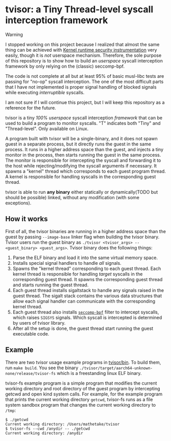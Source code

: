 # tvisor: a Tiny Thread-level syscall interception framework

> [!WARNING]
> I stopped working on this project because I realized that almost the same thing can be achieved
> with [Kernel runtime security instrumentation](https://lwn.net/Articles/798157/) very easily, though it is _not_
> userspace mechanism.
> Therefore, the sole purpose of this repository is to show how to build an *userspace* syscall interception framework
> by only relying on the (classic) seccomp-bpf.
>
> The code is not complete at all but at least 95% of basic musl-libc tests are passing for "no-op" syscall
> interception.
> The one
> of the most
> difficult parts that I have not implemented is proper signal handling of blocked signals while executing
*interruptible* syscalls.
>
> I am not sure if I will continue this project, but I will keep this repository as a reference for the future.


tvisor is a tiny _100% userspace_ syscall interception _framework_ that can be used to build a program to monitor
syscalls.
"T" indicates both "Tiny" and "Thread-level". Only available on Linux.

A program built with tvisor will be a single-binary, and it does not spawn guest in a separate process, but it directly
runs the guest in
the same process.
It runs in a higher address space than the guest, and injects a tiny monitor in the process, then starts running the
guest
in the same process. The monitor is responsible for intercepting the syscall and forwarding it to the host while
rejecting/modifying
the syscall arguments if necessary.
It spawns a "kernel" thread which corresponds to each guest program thread. A kernel is responsible for handling
syscalls
in the corresponding guest thread.

tvisor is able to run **any binary** either statically or dynamically(TODO but should be possible) linked, without any
modification (with some exceptions).

## How it works

First of all, the tvisor binaries are running in a higher address space than the guest by passing `--image-base` linker
flag when building the tvisor binary. Tvisor users run the guest binary
as `./tvisor <tvisor_args> -- <guest_binary> <guest_args>`. Tvisor binary does the following things:

1. Parse the ELF binary and load it into the same virtual memory space.
2. Installs special signal handlers to handle *all* signals.
3. Spawns the "kernel thread" corresponding to each guest thread. Each kernel thread is responsible
   for handling _target_ syscalls in the corresponding guest thread. It spawns the corresponding guest thread and starts
   running
   the guest thread.
4. Each guest thread installs sigaltstack to handle any signals raised in the guest thread. The sigalt stack contains
   the various data structures that allow each signal handler can communicate with the corresponding kernel thread.
5. Each guest thread also
   installs [`seccomp-bpf`](https://www.kernel.org/doc/html/v4.19/userspace-api/seccomp_filter.html) filter to intercept
   syscalls, which
   raises `SIGSYS` signals. Which syscall is intercepted is determined by users of tvisor library.
6. After all the setup is done, the guest thread start running the guest executable code.

## Example

There are two tvisor usage example programs in [tvisor/bin](./tvisor/bin). To build them,
run `make build`. You see the binary `./tvisor/target/aarch64-unknown-none/release/tvisor-fs` which is a freestanding
linux ELF binary.

tvisor-fs example program is a simple program that modifies the current working directory and root directory of the
guest program by intercepting getcwd and open kind system calls. For example, for the example program that prints the
current working directory `getcwd`,
tvisor-fs runs as a file system sandbox program that changes the current working directory to `/tmp`:

```
$ ./getcwd
Current working directory: /Users/mathetake/tvisor
$ tvisor-fs --cwd /anydir -- ./getcwd
Current working directory: /anydir
```
